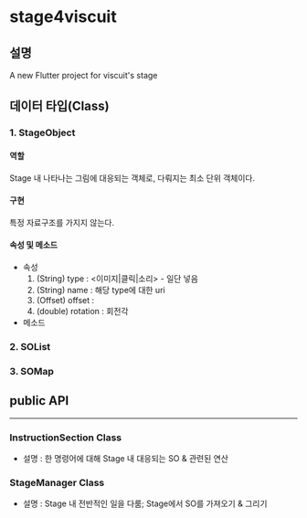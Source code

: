 # stage4viscuit

## 설명
A new Flutter project for viscuit's stage

## 데이터 타입(Class)
### 1. StageObject
#### 역할
Stage 내 나타나는 그림에 대응되는 객체로, 다뤄지는 최소 단위 객체이다.
  
#### 구현
특정 자료구조를 가지지 않는다.

#### 속성 및 메소드
+ 속성
    1. (String) type : <이미지|클릭|소리> - 일단 넣음
    2. (String) name : 해당 type에 대한 uri
    3. (Offset) offset : 
    4. (double) rotation : 회전각
+ 메소드


### 2. SOList


### 3. SOMap




## public API



---


### InstructionSection Class
- 설명 : 한 명령어에 대해 Stage 내 대응되는 SO & 관련된 연산 

### StageManager Class
- 설명 : Stage 내 전반적인 일을 다룸; Stage에서 SO를 가져오기 & 그리기
